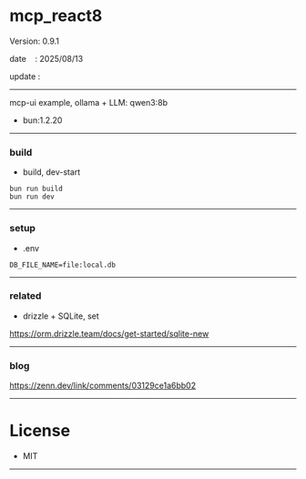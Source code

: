 # mcp_react8

 Version: 0.9.1

 date    : 2025/08/13

 update :

***

mcp-ui example, ollama + LLM: qwen3:8b

* bun:1.2.20

***
### build

* build, dev-start

```
bun run build
bun run dev
```
***
### setup

* .env

```
DB_FILE_NAME=file:local.db
```

***
### related

* drizzle + SQLite, set

https://orm.drizzle.team/docs/get-started/sqlite-new

***
### blog

https://zenn.dev/link/comments/03129ce1a6bb02

***
# License

* MIT

***

